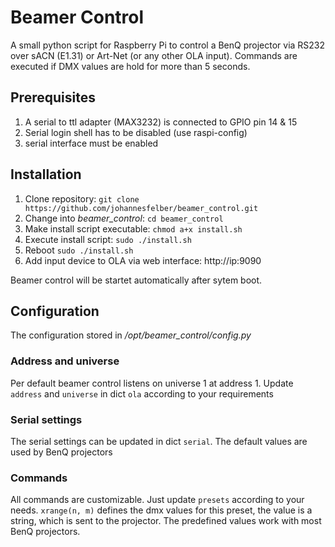 # Beamer Control
A small python script for Raspberry Pi to control a BenQ projector via RS232 over sACN (E1.31) or Art-Net (or any other OLA input).
Commands are executed if DMX values are hold for more than 5 seconds.

## Prerequisites
1. A serial to ttl adapter (MAX3232) is connected to GPIO pin 14 & 15 
2. Serial login shell has to be disabled (use raspi-config)
3. serial interface must be enabled

## Installation
1. Clone repository: `git clone https://github.com/johannesfelber/beamer_control.git`
2. Change into *beamer_control*: `cd beamer_control`
3. Make install script executable: `chmod a+x install.sh`
4. Execute install script: `sudo ./install.sh`
5. Reboot `sudo ./install.sh`
6. Add input device to OLA via web interface: http://ip:9090

Beamer control will be startet automatically after sytem boot.

## Configuration
The configuration stored in */opt/beamer_control/config.py*

### Address and universe

Per default beamer control listens on universe 1 at address 1. Update `address` and `universe` in dict `ola` according to your requirements

### Serial settings
The serial settings can be updated in dict `serial`. The default values are used by BenQ projectors

### Commands
All commands are customizable. Just update `presets` according to your needs. `xrange(n, m)` defines the dmx values for this preset, the value is a string, which is sent to the projector. The predefined values work with most BenQ projectors.
